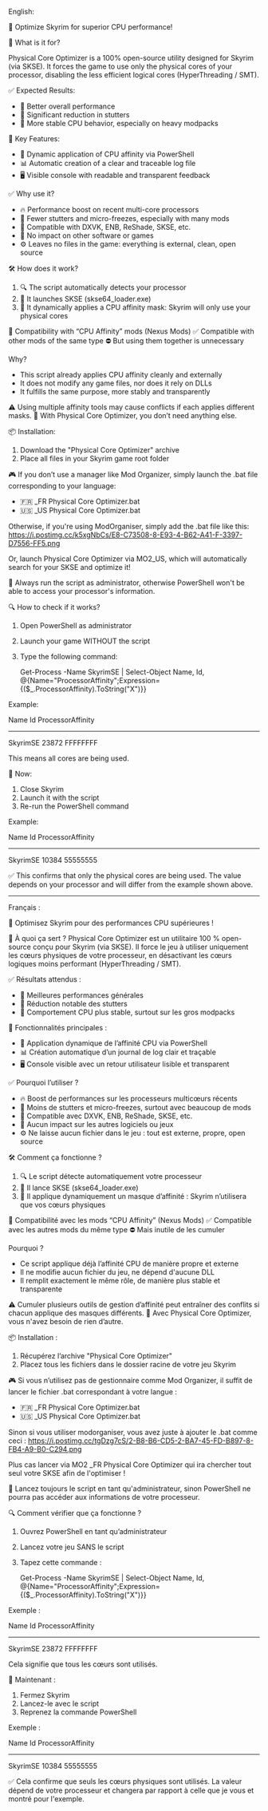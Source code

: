 
English:

🧠 Optimize Skyrim for superior CPU performance!

📌 What is it for?

Physical Core Optimizer is a 100% open-source utility designed for Skyrim (via SKSE).
It forces the game to use only the physical cores of your processor, disabling the less efficient logical cores (HyperThreading / SMT).

✅ Expected Results:
- 🚀 Better overall performance
- 🎯 Significant reduction in stutters
- 🔄 More stable CPU behavior, especially on heavy modpacks

🚀 Key Features:
- 🔧 Dynamic application of CPU affinity via PowerShell
- 📊 Automatic creation of a clear and traceable log file
- 🖥 Visible console with readable and transparent feedback

✅ Why use it?
- 🔥 Performance boost on recent multi-core processors
- 🎯 Fewer stutters and micro-freezes, especially with many mods
- 🧩 Compatible with DXVK, ENB, ReShade, SKSE, etc.
- 🧽 No impact on other software or games
- ⚙️ Leaves no files in the game: everything is external, clean, open source

🛠 How does it work?
1. 🔍 The script automatically detects your processor
2. 🚀 It launches SKSE (skse64_loader.exe)
3. 🎯 It dynamically applies a CPU affinity mask: Skyrim will only use your physical cores

🔄 Compatibility with “CPU Affinity” mods (Nexus Mods)
✅ Compatible with other mods of the same type
⛔️ But using them together is unnecessary

Why?
- This script already applies CPU affinity cleanly and externally
- It does not modify any game files, nor does it rely on DLLs
- It fulfills the same purpose, more stably and transparently

⚠️ Using multiple affinity tools may cause conflicts if each applies different masks.
🧼 With Physical Core Optimizer, you don’t need anything else.

📦 Installation:

1. Download the "Physical Core Optimizer" archive
2. Place all files in your Skyrim game root folder

🎮 If you don’t use a manager like Mod Organizer,
simply launch the .bat file corresponding to your language:
- 🇫🇷 _FR Physical Core Optimizer.bat
- 🇺🇸 _US Physical Core Optimizer.bat


Otherwise, if you're using ModOrganiser, simply add the .bat file like this:
https://i.postimg.cc/k5xgNbCs/E8-C73508-8-E93-4-B62-A41-F-3397-D7556-FF5.png

Or, launch Physical Core Optimizer via MO2_US, which will automatically search for your SKSE and optimize it!

🛑 Always run the script as administrator, otherwise PowerShell won't be able to access your processor's information.

🔍 How to check if it works?

1. Open PowerShell as administrator
2. Launch your game WITHOUT the script
3. Type the following command:

   Get-Process -Name SkyrimSE | Select-Object Name, Id, @{Name="ProcessorAffinity";Expression={($_.ProcessorAffinity).ToString("X")}}

Example:

Name     Id     ProcessorAffinity
----     --     -----------------
SkyrimSE 23872  FFFFFFFF

This means all cores are being used.

🔁 Now:
1. Close Skyrim
2. Launch it with the script
3. Re-run the PowerShell command

Example:

Name     Id     ProcessorAffinity
----     --     -----------------
SkyrimSE 10384  55555555

✅ This confirms that only the physical cores are being used. The value depends on your processor and will differ from the example shown above.


-----------------------------------------------------------------



Français :

🧠 Optimisez Skyrim pour des performances CPU supérieures !

📌 À quoi ça sert ?
Physical Core Optimizer est un utilitaire 100 % open-source conçu pour Skyrim (via SKSE).
Il force le jeu à utiliser uniquement les cœurs physiques de votre processeur, en désactivant les cœurs logiques moins performant (HyperThreading / SMT).

✅ Résultats attendus :
- 🚀 Meilleures performances générales
- 🎯 Réduction notable des stutters
- 🔄 Comportement CPU plus stable, surtout sur les gros modpacks

🚀 Fonctionnalités principales :
- 🔧 Application dynamique de l’affinité CPU via PowerShell
- 📊 Création automatique d’un journal de log clair et traçable
- 🖥 Console visible avec un retour utilisateur lisible et transparent

✅ Pourquoi l’utiliser ?
- 🔥 Boost de performances sur les processeurs multicœurs récents
- 🎯 Moins de stutters et micro-freezes, surtout avec beaucoup de mods
- 🧩 Compatible avec DXVK, ENB, ReShade, SKSE, etc.
- 🧽 Aucun impact sur les autres logiciels ou jeux
- ⚙️ Ne laisse aucun fichier dans le jeu : tout est externe, propre, open source

🛠 Comment ça fonctionne ?
1. 🔍 Le script détecte automatiquement votre processeur
2. 🚀 Il lance SKSE (skse64_loader.exe)
3. 🎯 Il applique dynamiquement un masque d’affinité : Skyrim n’utilisera que vos cœurs physiques

🔄 Compatibilité avec les mods “CPU Affinity” (Nexus Mods)
✅ Compatible avec les autres mods du même type
⛔️ Mais inutile de les cumuler

Pourquoi ?
- Ce script applique déjà l’affinité CPU de manière propre et externe
- Il ne modifie aucun fichier du jeu, ne dépend d'aucune DLL
- Il remplit exactement le même rôle, de manière plus stable et transparente

⚠️ Cumuler plusieurs outils de gestion d’affinité peut entraîner des conflits si chacun applique des masques différents.
🧼 Avec Physical Core Optimizer, vous n'avez besoin de rien d’autre.

📦 Installation :
1. Récupérez l’archive "Physical Core Optimizer"
2. Placez tous les fichiers dans le dossier racine de votre jeu Skyrim

🎮 Si vous n’utilisez pas de gestionnaire comme Mod Organizer,
il suffit de lancer le fichier .bat correspondant à votre langue :
- 🇫🇷 _FR Physical Core Optimizer.bat
- 🇺🇸 _US Physical Core Optimizer.bat

Sinon si vous utiliser modorganiser, vous avez juste à ajouter le .bat comme ceci :
https://i.postimg.cc/tgDzg7cS/2-B8-B6-CD5-2-BA7-45-FD-B897-8-FB4-A9-B0-C294.png

Plus cas lancer via MO2 _FR Physical Core Optimizer qui ira chercher tout seul votre SKSE afin de l'optimiser !

🛑 Lancez toujours le script en tant qu'administrateur, sinon PowerShell ne pourra pas accéder aux informations de votre processeur.

🔍 Comment vérifier que ça fonctionne ?

1. Ouvrez PowerShell en tant qu’administrateur
2. Lancez votre jeu SANS le script
3. Tapez cette commande :

   Get-Process -Name SkyrimSE | Select-Object Name, Id, @{Name="ProcessorAffinity";Expression={($_.ProcessorAffinity).ToString("X")}}

Exemple :

Name     Id     ProcessorAffinity
----     --     -----------------
SkyrimSE 23872  FFFFFFFF

Cela signifie que tous les cœurs sont utilisés.

🔁 Maintenant :
1. Fermez Skyrim
2. Lancez-le avec le script
3. Reprenez la commande PowerShell

Exemple :

Name     Id     ProcessorAffinity
----     --     -----------------
SkyrimSE 10384  55555555

✅ Cela confirme que seuls les cœurs physiques sont utilisés. La valeur dépend de votre processeur et changera par rapport à celle que je vous et montré pour l'exemple. 
